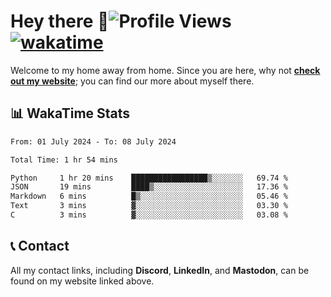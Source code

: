 # Hey there :wave:![Profile Views](https://komarev.com/ghpvc/?username=skifli) [![wakatime](https://wakatime.com/badge/user/b4317b02-0c6d-457b-82a4-a448b8a8d1df.svg)](https://wakatime.com/@b4317b02-0c6d-457b-82a4-a448b8a8d1df)

Welcome to my home away from home. Since you are here, why not [**check out my website**](https://skifli.github.io); you can find our more about myself there.

## 📊 WakaTime Stats

<!--START_SECTION:waka-->

```txt
From: 01 July 2024 - To: 08 July 2024

Total Time: 1 hr 54 mins

Python     1 hr 20 mins    █████████████████▒░░░░░░░   69.74 %
JSON       19 mins         ████▒░░░░░░░░░░░░░░░░░░░░   17.36 %
Markdown   6 mins          █▒░░░░░░░░░░░░░░░░░░░░░░░   05.46 %
Text       3 mins          ▓░░░░░░░░░░░░░░░░░░░░░░░░   03.30 %
C          3 mins          ▓░░░░░░░░░░░░░░░░░░░░░░░░   03.08 %
```

<!--END_SECTION:waka-->

## 📞 Contact

All my contact links, including **Discord**, **LinkedIn**, and **Mastodon**, can be found on my website linked above.
